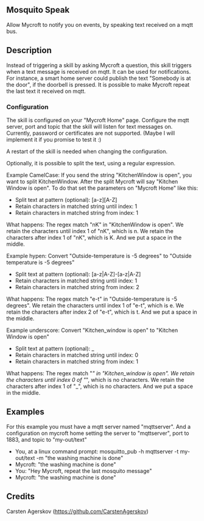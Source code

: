 ## Mosquito Speak
Allow Mycroft to notify you on events, by speaking text received on a mqtt bus. 

## Description
Instead of triggering a skill by asking Mycroft a question, this skill triggers when a text message is received on mqtt.
It can be used for notifications. For instance, a smart home server could publish the text "Somebody is at the door", if the doorbell is pressed.
It is possible to make Mycroft repeat the last text it received on mqtt.

### Configuration
The skill is configured on your "Mycroft Home" page. Configure the mqtt server, port and topic that the skill will listen for text messages on.
Currently, password or certificates are not supported. (Maybe I will implement it if you promise to test it :)

A restart of the skill is needed when changing the configuration.

Optionally, it is possible to split the text, using a regular expression.

Example CamelCase: If you send the string "KitchenWindow is open",
you want to split KitchenWindow. After the split Mycroft will say "Kitchen Window is open". To do that set the parameters on "Mycroft Home" like this:
* Split text at pattern (optional): [a-z][A-Z]
* Retain characters in matched string until index: 1
* Retain characters in matched string from index: 1

What happens: The regex match "nK" in "KitchenWindow is open". We retain the characters until index 1 of "nK", which is n.
We retain the characters after index 1 of "nK", which is K. And we put a space in the middle.

Example hypen: Convert "Outside-temperature is -5 degrees" to "Outside temperature is -5 degrees"
* Split text at pattern (optional): [a-z|A-Z]-[a-z|A-Z]
* Retain characters in matched string until index: 1
* Retain characters in matched string from index: 2

What happens: The regex match "e-t" in "Outside-temperature is -5 degrees".  We retain the characters until index 1 of "e-t", which is e.
We retain the characters after index 2 of "e-t", which is t. And we put a space in the middle.

Example underscore: Convert "Kitchen_window is open" to "Kitchen Window is open"
* Split text at pattern (optional): _
* Retain characters in matched string until index: 0
* Retain characters in matched string from index: 1

What happens: The regex match "_" in "Kitchen_window is open".  We retain the characters until index 0 of "_", which is no characters.
We retain the characters after index 1 of "_", which is no characters. And we put a space in the middle.


## Examples
For this example you must have a mqtt server named "mqttserver". And a configuration on mycroft home setting the server to "mqttserver", port to 1883, and topic to "my-out/text"
* You, at a linux command prompt: mosquitto_pub -h mqttserver -t my-out/text -m "the washing machine is done"
* Mycroft: "the washing machine is done"
* You: "Hey Mycroft, repeat the last mosquito message"
* Mycroft: "the washing machine is done"

## Credits
Carsten Agerskov (https://github.com/CarstenAgerskov)
